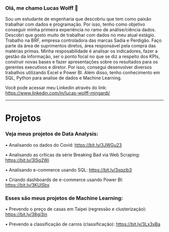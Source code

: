 ### Olá, me chamo Lucas Wolff 👋
Sou um estudante de engenharia que descobriu que tem como paixão trabalhar com dados e programação.
Por isso, tenho como objetivo conseguir minha primeira experiência no ramo de análise/ciência dados.
Descobri que gosto muito de trabalhar com dados no meu atual estágio. Trabalho na BRF, empresa controladora das marcas Sadia e Perdigão. 
Faço parte da área de suprimentos diretos, área responsável pela compra das matérias primas. Minha resposabilidade é analisar os indicadores, fazer a gestão da informação, ser o ponto focal no que se diz a respeito dos KPIs, construir novas bases e fazer apresentações sobre os resultados para os gerentes executivos e diretor. 
Por isso, consegui desenvolver diversos trabalhos utilizando Excel e Power BI.
Além disso, tenho conhecimento em SQL, Python para analise de dados e Machine Learning. 

Você pode acessar meu Linkedin através do link: https://www.linkedin.com/in/lucas-wolff-mingardi/

------------------------

# Projetos

### Veja meus projetos de Data Analysis:

• Analisando os dados do Covid: https://bit.ly/3JWGu23

• Analisando as críticas da série Breaking Bad via Web Scraping: https://bit.ly/3ISg2Wi

• Analisando e-commerce usando SQL: https://bit.ly/3xqzib3
  
• Criando dashboards de e-commerce usando Power BI: https://bit.ly/3KUlSbx

### Esses são meus projetos de Machine Learning:

• Prevendo o preço de casas em Taipei (regressão e clusterização): https://bit.ly/38gi3in

• Prevendo a classificação de carros (classificação): https://bit.ly/3Lx3xBa
